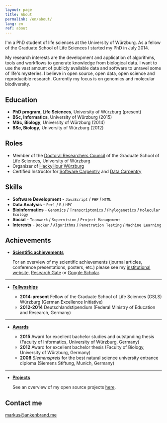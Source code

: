 ```yaml
---
layout: page
title: About
permalink: /en/about/
lang: en
ref: about
---
```


I'm a PhD student of life sciences at the University of Würzburg.
As a fellow of the Graduate School of Life Sciences I started my PhD in July 2014.

My research interests are the development and application of algorithms, tools and workflows to generate knowledge from biological data. I want to use the vast amount of publicly available data and software to unravel some of life's mysteries. I believe in open source, open data, open science and reproducible research. Currently my focus is on genomics and molecular biodiversity.

## Education

* **PhD program, Life Sciences**, University of Würzburg (present)
* **BSc, Informatics**, University of Würzburg (2015)
* **MSc, Biology**, University of Würzburg (2014)
* **BSc, Biology**, University of Würzburg (2012)

## Roles

* Member of the [Doctoral Researchers Council](http://www.graduateschools.uni-wuerzburg.de/life_sciences/doctoral_researchers/doctoral_researchers_council/) of the Graduate School of Life Sciences, University of Würzburg
* Organizer of [HackyHour Würzburg](http://hackyhour.github.io/Wuerzburg/)
* Certified Instructor for [Software Carpentry](https://software-carpentry.org/) and [Data Carpentry](http://www.datacarpentry.org/)

## Skills

* **Software Development** - `JavaScript` / `PHP` / `HTML`
* **Data Analysis** - `Perl` / `R` / `HPC`
* **Bioinformatics** - `Genomics` / `Transcriptomics` / `Phylogenetics` / `Molecular Ecology`
* **Social** - `Teamwork` / `Supervision` / `Project Management`
* **Interests** - `Docker` / `Algorithms` / `Penetration Testing` / `Machine Learning`
    
    
## Achievements


* [**Scientific achievements**](#)
   
    For an overview of my scientific achievements (journal articles, conference presentations, posters, etc.) please see my [institutional website](http://www.zoo3.biozentrum.uni-wuerzburg.de/team/ankenbrand/), [Research Gate](https://www.researchgate.net/profile/Markus_Ankenbrand) or [Google Scholar](https://scholar.google.de/citations?user=Qroex8UAAAAJ).

***

* [**Fellwoships**](#)

    - **2014-present** Fellow of the Graduate School of Life Sciences (GSLS) Würzburg (German Excellence Initiative)
    - **2012-2014** Deutschlandstipendium (Federal Ministry of Education and Research, Germany)

***

* [**Awards**](#)

    - **2015** Award for excellent bachelor studies and outstanding thesis (Faculty of Informatics, University of Würzburg, Germany)
    - **2012** Award for excellent bachelor thesis (Faculty of Biology, University of Würzburg, Germany)
    - **2008** *Siemenspreis* for the best natural science university entrance diploma (Siemens Stiftung, Munich, Germany)

***

* [**Projects**](#)

    See an overview of my open source projects [here](../projects/).

## Contact me

[markus@ankenbrand.me](mailto:markus@ankenbrand.me)
